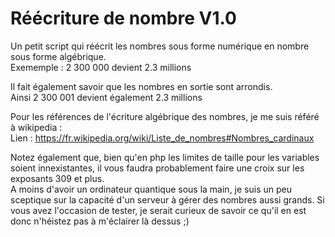 # Réécriture de nombre V1.0
Un petit script qui réécrit les nombres sous forme numérique en nombre sous forme algébrique.  
Exememple : 2 300 000 devient 2.3 millions  
  
Il fait également savoir que les nombres en sortie sont arrondis.  
Ainsi 2 300 001 devient également 2.3 millions 
  
Pour les références de l'écriture algébrique des nombres, je me suis référé à wikipedia :  
Lien : https://fr.wikipedia.org/wiki/Liste_de_nombres#Nombres_cardinaux  
  
Notez également que, bien qu'en php les limites de taille pour les variables soient innexistantes, il vous faudra probablement faire une croix sur les exposants 309 et plus.  
A moins d'avoir un ordinateur quantique sous la main, je suis un peu sceptique sur la capacité d'un serveur à gérer des nombres aussi grands. Si vous avez l'occasion de tester, je serait curieux de savoir ce qu'il en est donc n'héistez pas à m'éclairer là dessus ;)
